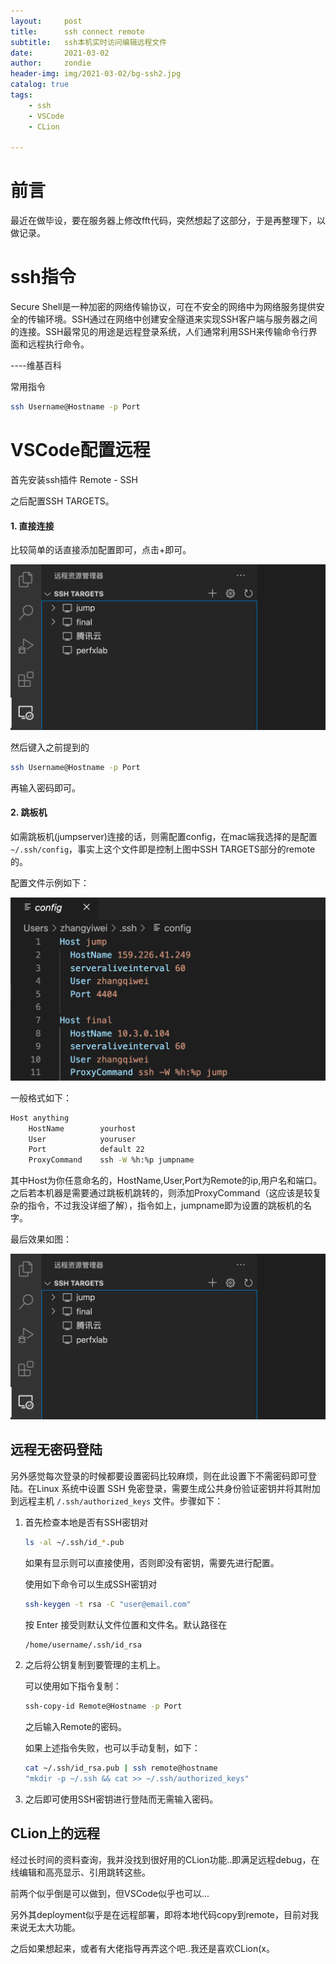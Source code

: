 ```yaml
---
layout:     post
title:      ssh connect remote
subtitle:   ssh本机实时访问编辑远程文件
date:       2021-03-02
author:     zondie
header-img: img/2021-03-02/bg-ssh2.jpg
catalog: true
tags:
    - ssh
    - VSCode
    - CLion

---
```


# 前言

最近在做毕设，要在服务器上修改fft代码，突然想起了这部分，于是再整理下，以做记录。

# ssh指令

Secure Shell是一种加密的网络传输协议，可在不安全的网络中为网络服务提供安全的传输环境。SSH通过在网络中创建安全隧道来实现SSH客户端与服务器之间的连接。SSH最常见的用途是远程登录系统，人们通常利用SSH来传输命令行界面和远程执行命令。

----维基百科

常用指令

```bash
ssh Username@Hostname -p Port
```

# VSCode配置远程

首先安装ssh插件 Remote - SSH

之后配置SSH TARGETS。

#### 1. 直接连接

比较简单的话直接添加配置即可，点击+即可。

<img src="img/2021-03-02/1.jpg" style="zoom:50%;" />

然后键入之前提到的

```bash
ssh Username@Hostname -p Port
```

再输入密码即可。

#### 2. 跳板机

如需跳板机(jumpserver)连接的话，则需配置config，在mac端我选择的是配置` ~/.ssh/config`，事实上这个文件即是控制上图中SSH TARGETS部分的remote的。

配置文件示例如下：

<img src="img/2021-03-02/2.jpg" alt="2" style="zoom:50%;" />

一般格式如下：

```bash
Host anything
	HostName 		yourhost
	User	 		youruser
	Port	 		default 22
	ProxyCommand 	ssh -W %h:%p jumpname
```

其中Host为你任意命名的，HostName,User,Port为Remote的ip,用户名和端口。之后若本机器是需要通过跳板机跳转的，则添加ProxyCommand（这应该是较复杂的指令，不过我没详细了解），指令如上，jumpname即为设置的跳板机的名字。

最后效果如图：

![1](../img/2021-03-02/1.jpg)

## 远程无密码登陆

另外感觉每次登录的时候都要设置密码比较麻烦，则在此设置下不需密码即可登陆。在Linux 系统中设置 SSH 免密登录，需要生成公共身份验证密钥并将其附加到远程主机 `/.ssh/authorized_keys` 文件。步骤如下：

1. 首先检查本地是否有SSH密钥对

   ```bash
   ls -al ~/.ssh/id_*.pub
   ```

   如果有显示则可以直接使用，否则即没有密钥，需要先进行配置。

   使用如下命令可以生成SSH密钥对

   ```bash
   ssh-keygen -t rsa -C "user@email.com"
   ```

   按 Enter 接受则默认文件位置和文件名。默认路径在

   ```bash
   /home/username/.ssh/id_rsa
   ```

2. 之后将公钥复制到要管理的主机上。

   可以使用如下指令复制：

   ```bash
   ssh-copy-id Remote@Hostname -p Port
   ```

   之后输入Remote的密码。

   如果上述指令失败，也可以手动复制，如下：

   ```bash
   cat ~/.ssh/id_rsa.pub | ssh remote@hostname
   "mkdir -p ~/.ssh && cat >> ~/.ssh/authorized_keys"
   ```

3. 之后即可使用SSH密钥进行登陆而无需输入密码。

## CLion上的远程

经过长时间的资料查询，我并没找到很好用的CLion功能..即满足远程debug，在线编辑和高亮显示、引用跳转这些。

前两个似乎倒是可以做到，但VSCode似乎也可以...

另外其deployment似乎是在远程部署，即将本地代码copy到remote，目前对我来说无太大功能。

之后如果想起来，或者有大佬指导再弄这个吧..我还是喜欢CLion(x。

